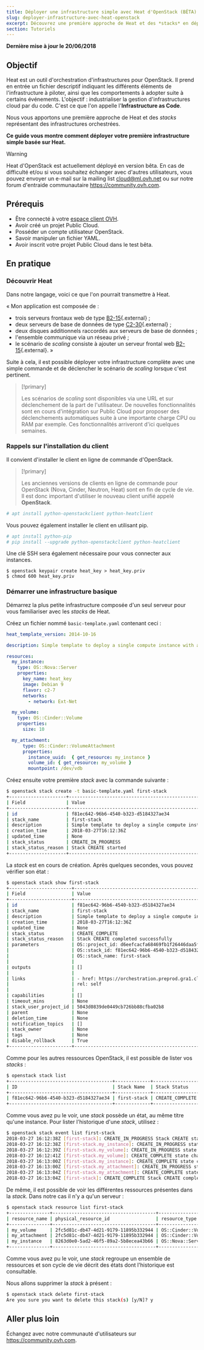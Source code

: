 ```yaml
---
title: Déployer une infrastructure simple avec Heat d'OpenStack (BÊTA)
slug: deployer-infrastructure-avec-heat-openstack
excerpt: Découvrez une première approche de Heat et des *stacks* en déployant votre première infrastructure
section: Tutoriels
---
```


**Dernière mise à jour le 20/06/2018**

## Objectif

Heat est un outil d'orchestration d'infrastructures pour OpenStack. Il prend en entrée un fichier descriptif indiquant les différents éléments de l'infrastructure à piloter, ainsi que les comportements à adopter suite à certains événements. L'objectif : industrialiser la gestion d'infrastructures cloud par du code. C'est ce que l'on appelle l'**Infrastructure as Code**.

Nous vous apportons une première approche de Heat et des *stacks* représentant des infrastructures orchestrées.

**Ce guide vous montre comment déployer votre première infrastructure simple basée sur Heat.**

> [!warning]
>
> Heat d'OpenStack est actuellement déployé en version bêta. En cas de difficulté et/ou si vous souhaitez échanger avec d'autres utilisateurs, vous pouvez envoyer un e-mail sur la mailing list <cloud@ml.ovh.net> ou sur notre forum d'entraide communautaire <https://community.ovh.com>.
> 

## Prérequis

- Être connecté à votre [espace client OVH](https://www.ovh.com/auth/?action=gotomanager&from=https://www.ovh.com/fr/&ovhSubsidiary=fr).
- Avoir créé un projet Public Cloud.
- Posséder un compte utilisateur OpenStack.
- Savoir manipuler un fichier YAML.
- Avoir inscrit votre projet Public Cloud dans le test bêta.

## En pratique

### Découvrir Heat

Dans notre langage, voici ce que l'on pourrait transmettre à Heat.

« Mon application est composée de :
- trois serveurs frontaux web de type [B2-15](https://www.ovhcloud.com/fr/public-cloud/prices/){.external} ;
- deux serveurs de base de données de type [C2-30](https://www.ovhcloud.com/fr/public-cloud/prices/){.external} ;
- deux disques additionnels raccordés aux serveurs de base de données ;
- l'ensemble communique via un réseau privé ;
- le scénario de *scaling* consiste à ajouter un serveur frontal web [B2-15](https://www.ovhcloud.com/fr/public-cloud/prices/){.external}. »

Suite à cela, il est possible déployer votre infrastructure complète avec une simple commande et de déclencher le scénario de *scaling* lorsque c'est pertinent.

> [!primary]
>
> Les scénarios de *scaling* sont disponibles via une URL et sur déclenchement de la part de l'utilisateur. De nouvelles fonctionnalités sont en cours d'intégration sur Public Cloud pour proposer des déclenchements automatiques suite à une importante charge CPU ou RAM par exemple. Ces fonctionnalités arriveront d'ici quelques semaines.
> 

### Rappels sur l'installation du client

Il convient d'installer le client en ligne de commande d'OpenStack.

> [!primary]
>
> Les anciennes versions de clients en ligne de commande pour OpenStack (Nova, Cinder, Neutron, Heat) sont en fin de cycle de vie. Il est donc important d'utiliser le nouveau client unifié appelé **OpenStack**.
> 

```sh
# apt install python-openstackclient python-heatclient
```

Vous pouvez également installer le client en utilisant pip.

```sh
# apt install python-pip
# pip install --upgrade python-openstackclient python-heatclient
```

Une clé SSH sera également nécessaire pour vous connecter aux instances.

```
$ openstack keypair create heat_key > heat_key.priv
$ chmod 600 heat_key.priv
```

### Démarrer une infrastructure basique

Démarrez la plus petite infrastructure composée d'un seul serveur pour vous familiariser avec les *stacks* de Heat.

Créez un fichier nommé `basic-template.yaml` contenant ceci :

```yaml
heat_template_version: 2014-10-16

description: Simple template to deploy a single compute instance with an attached volume

resources:
  my_instance:
    type: OS::Nova::Server
    properties:
      key_name: heat_key
      image: Debian 9
      flavor: c2-7
      networks:
        - network: Ext-Net

  my_volume:
    type: OS::Cinder::Volume
    properties:
      size: 10

  my_attachment:
      type: OS::Cinder::VolumeAttachment
      properties:
        instance_uuid:  { get_resource: my_instance }
        volume_id: { get_resource: my_volume }
        mountpoint: /dev/vdb
```

Créez ensuite votre  première *stack* avec la commande suivante :

```sh
$ openstack stack create -t basic-template.yaml first-stack
+---------------------+-----------------------------------------------------------------------------+
| Field               | Value                                                                       |
+---------------------+-----------------------------------------------------------------------------+
| id                  | f81ec642-96b6-4540-b323-d5184327ae34                                        |
| stack_name          | first-stack                                                                 |
| description         | Simple template to deploy a single compute instance with an attached volume |
| creation_time       | 2018-03-27T16:12:36Z                                                        |
| updated_time        | None                                                                        |
| stack_status        | CREATE_IN_PROGRESS                                                          |
| stack_status_reason | Stack CREATE started                                                        |
+---------------------+-----------------------------------------------------------------------------+
```

La *stack* est en cours de création. Après quelques secondes, vous pouvez vérifier son état :

```sh
$ openstack stack show first-stack
+-----------------------+------------------------------------------------------------------------------------------------------------------------------------------------------+
| Field                 | Value                                                                                                                                                |
+-----------------------+------------------------------------------------------------------------------------------------------------------------------------------------------+
| id                    | f81ec642-96b6-4540-b323-d5184327ae34                                                                                                                 |
| stack_name            | first-stack                                                                                                                                          |
| description           | Simple template to deploy a single compute instance with an attached volume                                                                          |
| creation_time         | 2018-03-27T16:12:36Z                                                                                                                                 |
| updated_time          | None                                                                                                                                                 |
| stack_status          | CREATE_COMPLETE                                                                                                                                      |
| stack_status_reason   | Stack CREATE completed successfully                                                                                                                  |
| parameters            | OS::project_id: d6eefcacfa68469fb1f26446daa5fa78                                                                                                     |
|                       | OS::stack_id: f81ec642-96b6-4540-b323-d5184327ae34                                                                                                   |
|                       | OS::stack_name: first-stack                                                                                                                          |
|                       |                                                                                                                                                      |
| outputs               | []                                                                                                                                                   |
|                       |                                                                                                                                                      |
| links                 | - href: https://orchestration.preprod.gra1.cloud.ovh.net/v1/d6eefcacfa68469fb1f26446daa5fa78/stacks/first-stack/f81ec642-96b6-4540-b323-d5184327ae34 |
|                       | rel: self                                                                                                                                            |
|                       |                                                                                                                                                      |
| capabilities          | []                                                                                                                                                   |
| timeout_mins          | None                                                                                                                                                 |
| stack_user_project_id | 5043d0839de0449cb726bb88cfba02b8                                                                                                                     |
| parent                | None                                                                                                                                                 |
| deletion_time         | None                                                                                                                                                 |
| notification_topics   | []                                                                                                                                                   |
| stack_owner           | None                                                                                                                                                 |
| tags                  | None                                                                                                                                                 |
| disable_rollback      | True                                                                                                                                                 |
+-----------------------+------------------------------------------------------------------------------------------------------------------------------------------------------+
```

Comme pour les autres ressources OpenStack, il est possible de lister vos *stacks* :

```sh
$ openstack stack list
+--------------------------------------+-------------+-----------------+----------------------+--------------+
| ID                                   | Stack Name  | Stack Status    | Creation Time        | Updated Time |
+--------------------------------------+-------------+-----------------+----------------------+--------------+
| f81ec642-96b6-4540-b323-d5184327ae34 | first-stack | CREATE_COMPLETE | 2018-03-27T16:12:36Z | None         |
+--------------------------------------+-------------+-----------------+----------------------+--------------+
```

Comme vous avez pu le voir, une *stack* possède un état, au même titre qu'une instance. Pour lister l'historique d'une *stack*, utilisez :

```sh
$ openstack stack event list first-stack
2018-03-27 16:12:38Z [first-stack]: CREATE_IN_PROGRESS Stack CREATE started
2018-03-27 16:12:38Z [first-stack.my_instance]: CREATE_IN_PROGRESS state changed
2018-03-27 16:12:39Z [first-stack.my_volume]: CREATE_IN_PROGRESS state changed
2018-03-27 16:12:41Z [first-stack.my_volume]: CREATE_COMPLETE state changed
2018-03-27 16:13:00Z [first-stack.my_instance]: CREATE_COMPLETE state changed
2018-03-27 16:13:00Z [first-stack.my_attachment]: CREATE_IN_PROGRESS state changed
2018-03-27 16:13:04Z [first-stack.my_attachment]: CREATE_COMPLETE state changed
2018-03-27 16:13:04Z [first-stack]: CREATE_COMPLETE Stack CREATE completed successfully
```

De même, il est possible de voir les différentes ressources présentes dans la *stack*. Dans notre cas il n'y a qu'un serveur :

```sh
$ openstack stack resource list first-stack
+---------------+--------------------------------------+------------------------------+-----------------+----------------------+
| resource_name | physical_resource_id                 | resource_type                | resource_status | updated_time         |
+---------------+--------------------------------------+------------------------------+-----------------+----------------------+
| my_volume     | 2fc5d81c-db47-4d21-9179-11895b332944 | OS::Cinder::Volume           | CREATE_COMPLETE | 2018-03-27T16:12:38Z |
| my_attachment | 2fc5d81c-db47-4d21-9179-11895b332944 | OS::Cinder::VolumeAttachment | CREATE_COMPLETE | 2018-03-27T16:12:38Z |
| my_instance   | 8263d0e0-5ad2-46f5-89a2-5b8ecea43b66 | OS::Nova::Server             | CREATE_COMPLETE | 2018-03-27T16:12:38Z |
+---------------+--------------------------------------+------------------------------+-----------------+----------------------+
```

Comme vous avez pu le voir, une *stack* regroupe un ensemble de ressources et son cycle de vie décrit des états dont l'historique est consultable.

Nous allons supprimer la *stack* à présent :

```sh
$ openstack stack delete first-stack
Are you sure you want to delete this stack(s) [y/N]? y
```

## Aller plus loin

Échangez avec notre communauté d'utilisateurs sur <https://community.ovh.com>.